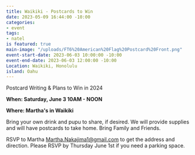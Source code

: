```yaml
---
title: Waikiki - Postcards to Win
date: 2023-05-09 16:44:00 -10:00
categories:
- event
tags:
- natel
is featured: true
main-image: "/uploads/FT6%20American%20Flag%20Postcard%20Front.png"
event-start-date: 2023-06-03 10:00:00 -10:00
event-end-date: 2023-06-03 12:00:00 -10:00
Location: Waikiki, Honolulu
island: Oahu
---
```


Postcard Writing & Plans to Win in 2024

**When: Saturday, June 3 10AM - NOON** 

**Where: Martha's in Waikiki**

Bring your own drink and pupu to share, if desired. We will provide supplies and will have postcards to take home.  Bring Family and Friends.

RSVP to Martha Martha.Nakajima1@gmail.com to get the address and direction.  Please RSVP by Thursday June 1st if you need a parking space.  